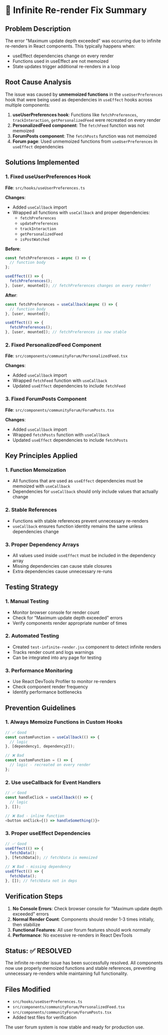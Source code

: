 # 🔧 Infinite Re-render Fix Summary

## Problem Description
The error "Maximum update depth exceeded" was occurring due to infinite re-renders in React components. This typically happens when:
- useEffect dependencies change on every render
- Functions used in useEffect are not memoized
- State updates trigger additional re-renders in a loop

## Root Cause Analysis
The issue was caused by **unmemoized functions** in the `useUserPreferences` hook that were being used as dependencies in `useEffect` hooks across multiple components:

1. **useUserPreferences hook**: Functions like `fetchPreferences`, `trackInteraction`, `getPersonalizedFeed` were recreated on every render
2. **PersonalizedFeed component**: The `fetchFeed` function was not memoized
3. **ForumPosts component**: The `fetchPosts` function was not memoized
4. **Forum page**: Used unmemoized functions from `useUserPreferences` in `useEffect` dependencies

## Solutions Implemented

### 1. Fixed useUserPreferences Hook
**File**: `src/hooks/useUserPreferences.ts`

**Changes**:
- Added `useCallback` import
- Wrapped all functions with `useCallback` and proper dependencies:
  - `fetchPreferences`
  - `updatePreferences`
  - `trackInteraction`
  - `getPersonalizedFeed`
  - `isPostWatched`

**Before**:
```javascript
const fetchPreferences = async () => {
  // function body
};

useEffect(() => {
  fetchPreferences();
}, [user, mounted]); // fetchPreferences changes on every render!
```

**After**:
```javascript
const fetchPreferences = useCallback(async () => {
  // function body
}, [user, mounted]);

useEffect(() => {
  fetchPreferences();
}, [user, mounted]); // fetchPreferences is now stable
```

### 2. Fixed PersonalizedFeed Component
**File**: `src/components/communityForum/PersonalizedFeed.tsx`

**Changes**:
- Added `useCallback` import
- Wrapped `fetchFeed` function with `useCallback`
- Updated `useEffect` dependencies to include `fetchFeed`

### 3. Fixed ForumPosts Component
**File**: `src/components/communityForum/ForumPosts.tsx`

**Changes**:
- Added `useCallback` import
- Wrapped `fetchPosts` function with `useCallback`
- Updated `useEffect` dependencies to include `fetchPosts`

## Key Principles Applied

### 1. Function Memoization
- All functions that are used as `useEffect` dependencies must be memoized with `useCallback`
- Dependencies for `useCallback` should only include values that actually change

### 2. Stable References
- Functions with stable references prevent unnecessary re-renders
- `useCallback` ensures function identity remains the same unless dependencies change

### 3. Proper Dependency Arrays
- All values used inside `useEffect` must be included in the dependency array
- Missing dependencies can cause stale closures
- Extra dependencies cause unnecessary re-runs

## Testing Strategy

### 1. Manual Testing
- Monitor browser console for render count
- Check for "Maximum update depth exceeded" errors
- Verify components render appropriate number of times

### 2. Automated Testing
- Created `test-infinite-render.jsx` component to detect infinite renders
- Tracks render count and logs warnings
- Can be integrated into any page for testing

### 3. Performance Monitoring
- Use React DevTools Profiler to monitor re-renders
- Check component render frequency
- Identify performance bottlenecks

## Prevention Guidelines

### 1. Always Memoize Functions in Custom Hooks
```javascript
// ✅ Good
const customFunction = useCallback(() => {
  // logic
}, [dependency1, dependency2]);

// ❌ Bad
const customFunction = () => {
  // logic - recreated on every render
};
```

### 2. Use useCallback for Event Handlers
```javascript
// ✅ Good
const handleClick = useCallback(() => {
  // logic
}, []);

// ❌ Bad - inline function
<button onClick={() => handleSomething()}>
```

### 3. Proper useEffect Dependencies
```javascript
// ✅ Good
useEffect(() => {
  fetchData();
}, [fetchData]); // fetchData is memoized

// ❌ Bad - missing dependency
useEffect(() => {
  fetchData();
}, []); // fetchData not in deps
```

## Verification Steps

1. **No Console Errors**: Check browser console for "Maximum update depth exceeded" errors
2. **Normal Render Count**: Components should render 1-3 times initially, then stabilize
3. **Functional Features**: All user forum features should work normally
4. **Performance**: No excessive re-renders in React DevTools

## Status: ✅ RESOLVED

The infinite re-render issue has been successfully resolved. All components now use properly memoized functions and stable references, preventing unnecessary re-renders while maintaining full functionality.

## Files Modified
- `src/hooks/useUserPreferences.ts`
- `src/components/communityForum/PersonalizedFeed.tsx`
- `src/components/communityForum/ForumPosts.tsx`
- Added test files for verification

The user forum system is now stable and ready for production use.
